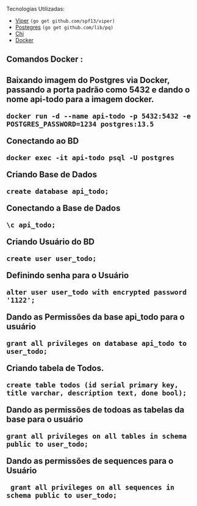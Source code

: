 
Tecnologias Utilizadas:

* [Viper](http://github.com/spf13/viper)  ```(go get github.com/spf13/viper)```
* [Postegres](http://github.com/lib/pq)  ``` (go get github.com/lib/pq) ```
* [Chi]()
* [Docker](https://www.docker.com/)

<h2>Comandos Docker :<h2>

Baixando imagem do Postgres via Docker, passando a porta padrão como 5432 e dando o nome api-todo para a imagem docker.
``` console
docker run -d --name api-todo -p 5432:5432 -e POSTGRES_PASSWORD=1234 postgres:13.5
```
Conectando ao BD
``` console
docker exec -it api-todo psql -U postgres
```
Criando Base de Dados
``` console
create database api_todo;
```
Conectando a Base de Dados
``` console
\c api_todo; 
```
Criando Usuário do BD
``` console
create user user_todo; 
```
Definindo senha para o Usuário
``` console
alter user user_todo with encrypted password '1122';
```
Dando as Permissões da base api_todo para o usuário
``` console
grant all privileges on database api_todo to user_todo;
```
Criando tabela de Todos.
``` console
create table todos (id serial primary key, title varchar, description text, done bool);
```
Dando as permissões de todoas as tabelas da base para o usuário
``` console
grant all privileges on all tables in schema public to user_todo;
```
Dando as permissões de sequences para o Usuário
``` console
 grant all privileges on all sequences in schema public to user_todo;
```
